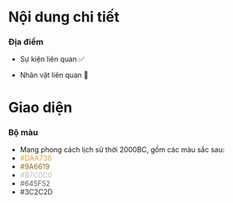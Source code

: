 # Nội dung chi tiết

### Địa điểm

- Sự kiện liên quan ✅

- Nhân vật liên quan 🚫

# Giao diện
### Bộ màu
- Mang phong cách lịch sử thời 2000BC, gồm các màu sắc sau:  
- <span style="color: #DAA738">#DAA738</span>
- <span style="color: #9A6619">#9A6619</span>
- <span style="color: #B7C0C0">#B7C0C0</span>
- <span style="color: #645F52">#645F52</span>
- <span style="color: #3C2C2D">#3C2C2D</span>
  





